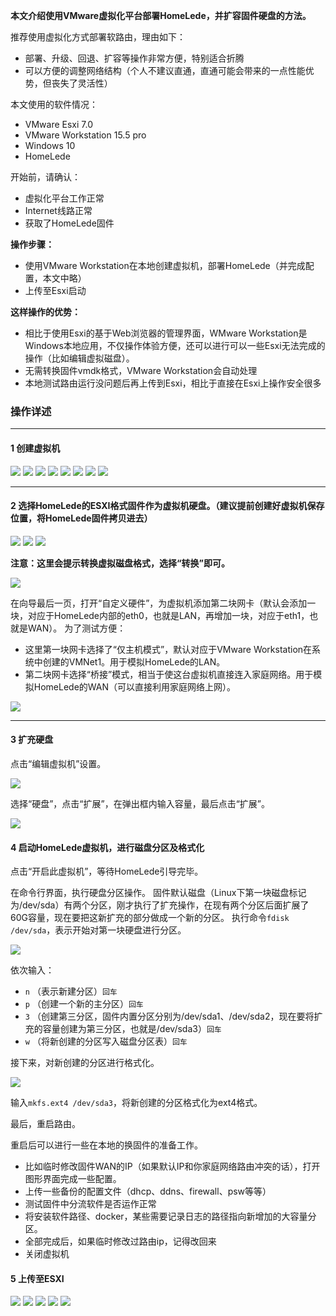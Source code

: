 **本文介绍使用VMware虚拟化平台部署HomeLede，并扩容固件硬盘的方法。**

推荐使用虚拟化方式部署软路由，理由如下：
+ 部署、升级、回退、扩容等操作非常方便，特别适合折腾
+ 可以方便的调整网络结构（个人不建议直通，直通可能会带来的一点性能优势，但丧失了灵活性）

本文使用的软件情况：
+ VMware Esxi 7.0
+ VMware Workstation 15.5 pro
+ Windows 10
+ HomeLede

开始前，请确认：
+ 虚拟化平台工作正常
+ Internet线路正常
+ 获取了HomeLede固件

**操作步骤：**
+ 使用VMware Workstation在本地创建虚拟机，部署HomeLede（并完成配置，本文中略）
+ 上传至Esxi启动

**这样操作的优势：**
+ 相比于使用Esxi的基于Web浏览器的管理界面，WMware Workstation是Windows本地应用，不仅操作体验方便，还可以进行可以一些Esxi无法完成的操作（比如编辑虚拟磁盘）。
+ 无需转换固件vmdk格式，VMware Workstation会自动处理
+ 本地测试路由运行没问题后再上传到Esxi，相比于直接在Esxi上操作安全很多

### 操作详述

***

#### 1 创建虚拟机

![](https://github.com/xiaoqingfengATGH/HomeLede/wiki/opencase/esxi/10createVM1.jpg)
![](https://github.com/xiaoqingfengATGH/HomeLede/wiki/opencase/esxi/10createVM2.jpg)
![](https://github.com/xiaoqingfengATGH/HomeLede/wiki/opencase/esxi/10createVM3.jpg)
![](https://github.com/xiaoqingfengATGH/HomeLede/wiki/opencase/esxi/10createVM4.jpg)
![](https://github.com/xiaoqingfengATGH/HomeLede/wiki/opencase/esxi/10createVM5.jpg)
![](https://github.com/xiaoqingfengATGH/HomeLede/wiki/opencase/esxi/10createVM6.jpg)
![](https://github.com/xiaoqingfengATGH/HomeLede/wiki/opencase/esxi/10createVM7.jpg)
![](https://github.com/xiaoqingfengATGH/HomeLede/wiki/opencase/esxi/10createVM8.jpg)

***

#### 2 选择HomeLede的ESXI格式固件作为虚拟机硬盘。（建议提前创建好虚拟机保存位置，将HomeLede固件拷贝进去）

![](https://github.com/xiaoqingfengATGH/HomeLede/wiki/opencase/esxi/10createVM9.jpg)
![](https://github.com/xiaoqingfengATGH/HomeLede/wiki/opencase/esxi/10createVM10.jpg)
![](https://github.com/xiaoqingfengATGH/HomeLede/wiki/opencase/esxi/10createVM11.jpg)

**注意：这里会提示转换虚拟磁盘格式，选择“转换”即可。**

![](https://github.com/xiaoqingfengATGH/HomeLede/wiki/opencase/esxi/10createVM12.jpg)

在向导最后一页，打开“自定义硬件”，为虚拟机添加第二块网卡（默认会添加一块，对应于HomeLede内部的eth0，也就是LAN，再增加一块，对应于eth1，也就是WAN）。
为了测试方便：
+ 这里第一块网卡选择了“仅主机模式”，默认对应于VMware Workstation在系统中创建的VMNet1。用于模拟HomeLede的LAN。
+ 第二块网卡选择“桥接”模式，相当于使这台虚拟机直接连入家庭网络。用于模拟HomeLede的WAN（可以直接利用家庭网络上网）。

![](https://github.com/xiaoqingfengATGH/HomeLede/wiki/opencase/esxi/10createVM13.jpg)

***

#### 3 扩充硬盘
点击“编辑虚拟机”设置。

![](https://github.com/xiaoqingfengATGH/HomeLede/wiki/opencase/esxi/20editvmconfig.jpg)

选择“硬盘”，点击“扩展”，在弹出框内输入容量，最后点击“扩展”。

![](https://github.com/xiaoqingfengATGH/HomeLede/wiki/opencase/esxi/30extenddiskcapacity.jpg)

#### 4 启动HomeLede虚拟机，进行磁盘分区及格式化
点击“开启此虚拟机”，等待HomeLede引导完毕。

在命令行界面，执行硬盘分区操作。
固件默认磁盘（Linux下第一块磁盘标记为/dev/sda）有两个分区，刚才执行了扩充操作，在现有两个分区后面扩展了60G容量，现在要把这新扩充的部分做成一个新的分区。
执行命令`fdisk /dev/sda`，表示开始对第一块硬盘进行分区。

![](https://github.com/xiaoqingfengATGH/HomeLede/wiki/opencase/esxi/50fdisk.jpg)

依次输入：
+ `n` （表示新建分区）`回车`
+ `p` （创建一个新的主分区）`回车`
+ `3` （创建第三分区，固件内置分区分别为/dev/sda1、/dev/sda2，现在要将扩充的容量创建为第三分区，也就是/dev/sda3）`回车`
+ `w` （将新创建的分区写入磁盘分区表）`回车`

接下来，对新创建的分区进行格式化。

![](https://github.com/xiaoqingfengATGH/HomeLede/wiki/opencase/esxi/51mkfs.jpg)

输入`mkfs.ext4 /dev/sda3`，将新创建的分区格式化为ext4格式。

最后，重启路由。

重启后可以进行一些在本地的换固件的准备工作。
+ 比如临时修改固件WAN的IP（如果默认IP和你家庭网络路由冲突的话），打开图形界面完成一些配置。
+ 上传一些备份的配置文件（dhcp、ddns、firewall、psw等等）
+ 测试固件中分流软件是否运作正常
+ 将安装软件路径、docker，某些需要记录日志的路径指向新增加的大容量分区。
+ 全部完成后，如果临时修改过路由ip，记得改回来
+ 关闭虚拟机

#### 5 上传至ESXI

![](https://github.com/xiaoqingfengATGH/HomeLede/wiki/opencase/esxi/70connesxi.jpg)
![](https://github.com/xiaoqingfengATGH/HomeLede/wiki/opencase/esxi/71uploadvm.jpg)
![](https://github.com/xiaoqingfengATGH/HomeLede/wiki/opencase/esxi/72selectesxiserver.jpg)
![](https://github.com/xiaoqingfengATGH/HomeLede/wiki/opencase/esxi/73confirmesxiserver.jpg)
![](https://github.com/xiaoqingfengATGH/HomeLede/wiki/opencase/esxi/81configesxinet.jpg)
